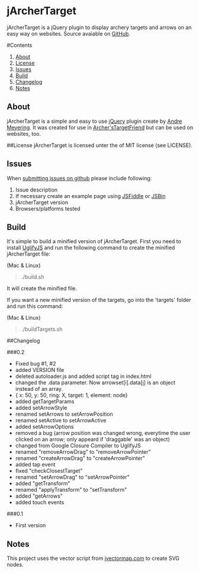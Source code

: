 # jArcherTarget
jArcherTarget is a jQuery plugin to display archery targets and arrows on an easy way on websites.
Source avaiable on [GitHub](https://github.com/archer96/jarchertarget).

#Contents
1. [About](#about)
2. [License](#license)
3. [Issues](#issues)
4. [Build](#build)
5. [Changelog](#changelog)
6. [Notes](#notes)


## About
jArcherTarget is a simple and easy to use [jQuery](http://jquery.com) plugin create by [Andre Meyering](http://andremeyering.de). It was created for use in [Archer'sTargetFriend](http://archery.andremeyering.de) but can be used on websites, too.


##License
jArcherTarget is licensed unter the of MIT license (see LICENSE).


## Issues
When [submitting issues on github](https://github.com/archer96/jarchertarget/issues) please include following:

1. Issue description
2. If necessary create an example page using [JSFiddle](http://jsfiddle.net/) or [JSBin](http://jsbin.com)
3. jArcherTarget version
4. Browsers/platforms tested


## Build
It's simple to build a minified version of jArcherTarget. First you need to install [UglifyJS](https://github.com/mishoo/UglifyJS) and run the following command to create the minified jArcherTarget file:

(Mac & Linux)

> ./build.sh

It will create the minified file.

If you want a new minified version of the targets, go into the 'targets' folder and run this command:

(Mac & Linux)

> ./buildTargets.sh


##Changelog

###0.2

* Fixed bug #1, #2
* added VERSION file
* deleted autoloader.js and added script tag in index.html
* changed the .data parameter. Now arrowset[i].data[j] is an object instead of an array.
 * { x: 50, y: 50, ring: X, target: 1, element: node}
* added getTargetParams
* added setArrowStyle
* renamed setArrows to setArrowPosition
* renamed setActive to setArrowActive
* added setArrowOptions
* removed a bug (arrow position was changed wrong, everytime the user clicked on an arrow; only appeard if 'draggable' was an object)
* changed from Google Closure Compiler to UglifyJS
* renamed "removeArrowDrag" to "removeArrowPointer"
* renamed "createArrowDrag" to "createArrowPointer"
* added tap event
* fixed "checkClosestTarget"
* renamed "setArrowDrag" to "setArrowPointer"
* added "getTransform"
* renamed "applyTransform" to "setTransform"
* added "getArrows"
* added touch events

###0.1

* First version


## Notes

This project uses the vector script from [jvectormap.com](http://jvectormap.com) to create SVG nodes.
